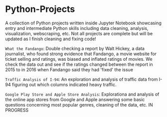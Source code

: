 # Python-Projects
A collection of Python projects written inside Jupyter Notebook showcasing entry and intermediate Python skills including data cleaning, analysis, visualization, webscraping, etc. Not all projects are complete but will be updated as I finish cleaning and fixing code!


`What the Fandango`: Double checking a report by Walt Hickey, a data journalist, who found strong evidence that Fandango, a movie website for ticket selling and ratings, was biased and inflated ratings of movies. We check the data out and see if the ratings changed between the report in 2015 to in 2016 when Fandango said they had 'fixed' the issue

`Traffic Analysis of I-94`: An exploration and analysis of traffic data from I-94 figuring out which columns indicated heavy traffic.

`Google Play Store and Apple Store Analysis`: Explorationa and analysis of the online app stores from Google and Apple answering some basic questions concerning most popular genres, cleaning of the data, etc. IN PROGRESS
